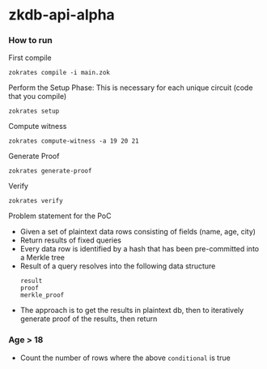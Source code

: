# zkdb-api-alpha

### How to run
First compile
```
zokrates compile -i main.zok
```

Perform the Setup Phase: This is necessary for each unique circuit (code that you compile)
```
zokrates setup
```

Compute witness
```
zokrates compute-witness -a 19 20 21
```

Generate Proof
```
zokrates generate-proof
```

Verify
```
zokrates verify
```

Problem statement for the PoC
- Given a set of plaintext data rows consisting of fields (name, age, city)
- Return results of fixed queries
- Every data row is identified by a hash that has been pre-committed into a Merkle tree
- Result of a query resolves into the following data structure
  ```
  result
  proof
  merkle_proof
  ```
- The approach is to get the results in plaintext db, then to iteratively generate proof of the results, then return

### Age > 18
- Count the number of rows where the above ``conditional`` is true
